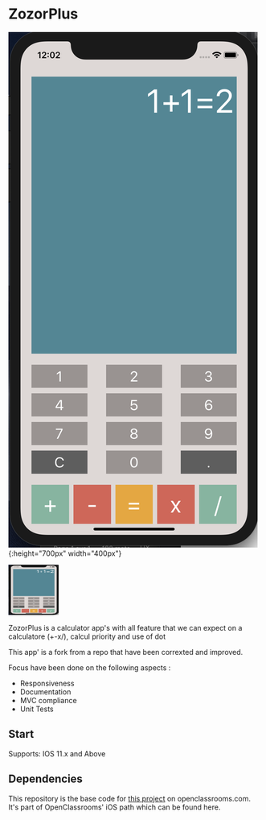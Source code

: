 

# ZozorPlus


![Screenshot](ZozorPlusScreen.png ){:height="700px" width="400px"}


<img src="https://github.com/thBoudge/ZozorPlus/blob/master/ZozorPlusScreen.png" width="100" height="100">


ZozorPlus is a calculator app's with all feature that we can expect on a calculatore (+-x/), calcul priority and use of dot

This app' is a  fork from a repo that have been correxted and improved. 

Focus have been done on the following aspects :
- Responsiveness
- Documentation
- MVC compliance
- Unit Tests


## Start
Supports: IOS 11.x and Above


## Dependencies
This repository is the base code for [this project](https://openclassrooms.com/projects/ameliorer-une-application-existante) on openclassrooms.com.
It's part of OpenClassrooms' iOS path which can be found here.
